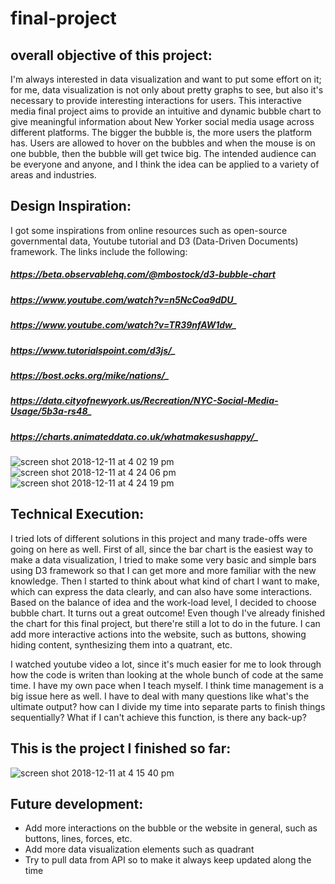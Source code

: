 # final-project

## overall objective of this project: 
I'm always interested in data visualization and want to put some effort on it; for me, data visualization is not only about pretty graphs to see, but also it's necessary to provide interesting interactions for users. This interactive media final project aims to provide an intuitive and dynamic bubble chart to give meaningful information about New Yorker social media usage across different platforms. The bigger the bubble is, the more users the platform has. Users are allowed to hover on the bubbles and when the mouse is on one bubble, then the bubble will get twice big. The intended audience can be everyone and anyone, and I think the idea can be applied to a variety of areas and industries.

## Design Inspiration:
I got some inspirations from online resources such as open-source governmental data, Youtube tutorial and D3 (Data-Driven Documents) framework. The links include the following:
##### https://beta.observablehq.com/@mbostock/d3-bubble-chart
##### https://www.youtube.com/watch?v=n5NcCoa9dDU_
##### https://www.youtube.com/watch?v=TR39nfAW1dw_
##### https://www.tutorialspoint.com/d3js/_
##### https://bost.ocks.org/mike/nations/_
##### https://data.cityofnewyork.us/Recreation/NYC-Social-Media-Usage/5b3a-rs48_
##### https://charts.animateddata.co.uk/whatmakesushappy/_
![screen shot 2018-12-11 at 4 02 19 pm](https://user-images.githubusercontent.com/32445505/49831082-ff7efc00-fd60-11e8-8676-6dedc08d6ae0.png)
![screen shot 2018-12-11 at 4 24 06 pm](https://user-images.githubusercontent.com/32445505/49831199-4d93ff80-fd61-11e8-8c23-64dcab642327.png)
![screen shot 2018-12-11 at 4 24 19 pm](https://user-images.githubusercontent.com/32445505/49831202-4f5dc300-fd61-11e8-9580-822233be1c7b.png)
## Technical Execution:
I tried lots of different solutions in this project and many trade-offs were going on here as well.
First of all, since the bar chart is the easiest way to make a data visualization, I tried to make some very basic and simple bars using D3 framework so that I can get more and more familiar with the new knowledge.
Then I started to think about what kind of chart I want to make, which can express the data clearly, and can also have some interactions. Based on the balance of idea and the work-load level, I decided to choose bubble chart. It turns out a great outcome! Even though I've already finished the chart for this final project, but there're still a lot to do in the future. I can add more interactive actions into the website, such as buttons, showing hiding content, synthesizing them into a quatrant, etc. 

I watched youtube video a lot, since it's much easier for me to look through how the code is writen than looking at the whole bunch of code at the same time. I have my own pace when I teach myself. I think time management is a big issue here as well. I have to deal with many questions like what's the ultimate output? how can I divide my time into separate parts to finish things sequentially? What if I can't achieve this function, is there any back-up?

## This is the project I finished so far:
![screen shot 2018-12-11 at 4 15 40 pm](https://user-images.githubusercontent.com/32445505/49831029-d78f9880-fd60-11e8-8dd8-30b0e50cbab4.png)

## Future development:
* Add more interactions on the bubble or the website in general, such as buttons, lines, forces, etc.
* Add more data visualization elements such as quadrant
* Try to pull data from API so to make it always keep updated along the time


